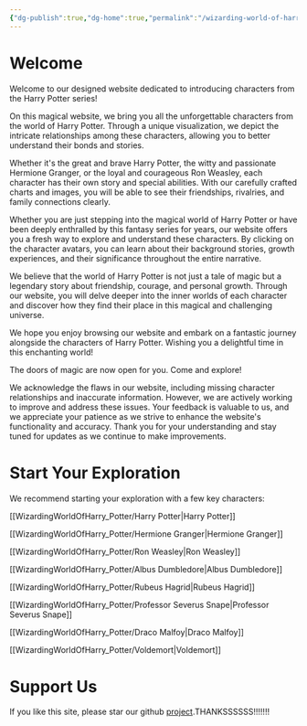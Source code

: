 ```yaml
---
{"dg-publish":true,"dg-home":true,"permalink":"/wizarding-world-of-harry-potter/wizarding-word-of-harry-potter/","tags":["gardenEntry"],"dgPassFrontmatter":true}
---
```


# Welcome

Welcome to our designed website dedicated to introducing characters from the Harry Potter series!

On this magical website, we bring you all the unforgettable characters from the world of Harry Potter. Through a unique visualization, we depict the intricate relationships among these characters, allowing you to better understand their bonds and stories.

Whether it's the great and brave Harry Potter, the witty and passionate Hermione Granger, or the loyal and courageous Ron Weasley, each character has their own story and special abilities. With our carefully crafted charts and images, you will be able to see their friendships, rivalries, and family connections clearly.

Whether you are just stepping into the magical world of Harry Potter or have been deeply enthralled by this fantasy series for years, our website offers you a fresh way to explore and understand these characters. By clicking on the character avatars, you can learn about their background stories, growth experiences, and their significance throughout the entire narrative.

We believe that the world of Harry Potter is not just a tale of magic but a legendary story about friendship, courage, and personal growth. Through our website, you will delve deeper into the inner worlds of each character and discover how they find their place in this magical and challenging universe.

We hope you enjoy browsing our website and embark on a fantastic journey alongside the characters of Harry Potter. Wishing you a delightful time in this enchanting world!

The doors of magic are now open for you. Come and explore!


We acknowledge the flaws in our website, including missing character relationships and inaccurate information. However, we are actively working to improve and address these issues. Your feedback is valuable to us, and we appreciate your patience as we strive to enhance the website's functionality and accuracy. Thank you for your understanding and stay tuned for updates as we continue to make improvements.


# Start  Your Exploration
We recommend starting your exploration with a few key characters:

[[WizardingWorldOfHarry_Potter/Harry Potter\|Harry Potter]]

[[WizardingWorldOfHarry_Potter/Hermione Granger\|Hermione Granger]]

[[WizardingWorldOfHarry_Potter/Ron Weasley\|Ron Weasley]]

[[WizardingWorldOfHarry_Potter/Albus Dumbledore\|Albus Dumbledore]]

[[WizardingWorldOfHarry_Potter/Rubeus Hagrid\|Rubeus Hagrid]]

[[WizardingWorldOfHarry_Potter/Professor Severus Snape\|Professor Severus Snape]]

[[WizardingWorldOfHarry_Potter/Draco Malfoy\|Draco Malfoy]]

[[WizardingWorldOfHarry_Potter/Voldemort\|Voldemort]]

# Support Us

If you like this site, please star our github [project](https://github.com/HuiyuanYan/WizardingWorldOfHarry_Potter_in_Obsidian.git).THANKSSSSSS!!!!!!!